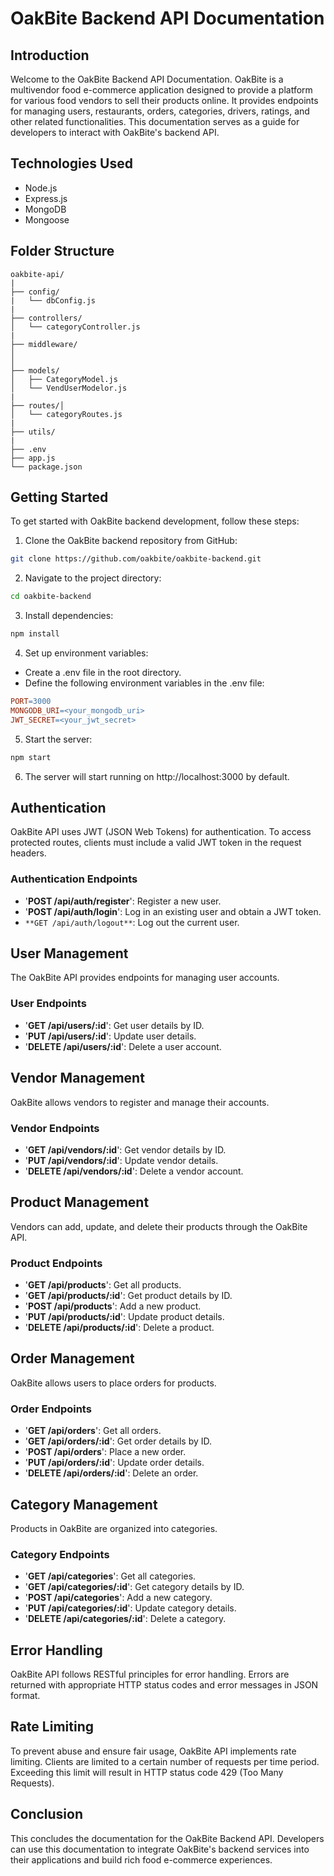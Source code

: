 # OakBite Backend API Documentation

## Introduction

Welcome to the OakBite Backend API Documentation. OakBite is a multivendor food e-commerce application designed to provide a platform for various food vendors to sell their products online. It provides endpoints for managing users, restaurants, orders, categories, drivers, ratings, and other related functionalities. This documentation serves as a guide for developers to interact with OakBite's backend API.

## Technologies Used

- Node.js
- Express.js
- MongoDB
- Mongoose

## Folder Structure

```
oakbite-api/
|
├── config/
|   └── dbConfig.js
|
├── controllers/
│   └── categoryController.js
|
├── middleware/
│
│
├── models/
│   ├── CategoryModel.js
│   └── VendUserModelor.js
|
├── routes/│
│   └── categoryRoutes.js
|
├── utils/
|
├── .env
├── app.js
└── package.json
```

## Getting Started

To get started with OakBite backend development, follow these steps:

1. Clone the OakBite backend repository from GitHub:

```bash
git clone https://github.com/oakbite/oakbite-backend.git
```

2. Navigate to the project directory:

```bash
cd oakbite-backend
```

3. Install dependencies:

```bash
npm install
```

4. Set up environment variables:

- Create a .env file in the root directory.
- Define the following environment variables in the .env file:

```makefile
PORT=3000
MONGODB_URI=<your_mongodb_uri>
JWT_SECRET=<your_jwt_secret>
```

5. Start the server:

```bash
npm start
```

6. The server will start running on http://localhost:3000 by default.

## Authentication

OakBite API uses JWT (JSON Web Tokens) for authentication. To access protected routes, clients must include a valid JWT token in the request headers.

### Authentication Endpoints

- '**POST /api/auth/register**': Register a new user.
- '**POST /api/auth/login**': Log in an existing user and obtain a JWT token.
- `**GET /api/auth/logout**`: Log out the current user.

## User Management

The OakBite API provides endpoints for managing user accounts.

### User Endpoints

- '**GET /api/users/:id**': Get user details by ID.
- '**PUT /api/users/:id**': Update user details.
- '**DELETE /api/users/:id**': Delete a user account.

## Vendor Management

OakBite allows vendors to register and manage their accounts.

### Vendor Endpoints

- '**GET /api/vendors/:id**': Get vendor details by ID.
- '**PUT /api/vendors/:id**': Update vendor details.
- '**DELETE /api/vendors/:id**': Delete a vendor account.

## Product Management

Vendors can add, update, and delete their products through the OakBite API.

### Product Endpoints

- '**GET /api/products**': Get all products.
- '**GET /api/products/:id**': Get product details by ID.
- '**POST /api/products**': Add a new product.
- '**PUT /api/products/:id**': Update product details.
- '**DELETE /api/products/:id**': Delete a product.

## Order Management

OakBite allows users to place orders for products.

### Order Endpoints

- '**GET /api/orders**': Get all orders.
- '**GET /api/orders/:id**': Get order details by ID.
- '**POST /api/orders**': Place a new order.
- '**PUT /api/orders/:id**': Update order details.
- '**DELETE /api/orders/:id**': Delete an order.

## Category Management

Products in OakBite are organized into categories.

### Category Endpoints

- '**GET /api/categories**': Get all categories.
- '**GET /api/categories/:id**': Get category details by ID.
- '**POST /api/categories**': Add a new category.
- '**PUT /api/categories/:id**': Update category details.
- '**DELETE /api/categories/:id**': Delete a category.

## Error Handling

OakBite API follows RESTful principles for error handling. Errors are returned with appropriate HTTP status codes and error messages in JSON format.

## Rate Limiting

To prevent abuse and ensure fair usage, OakBite API implements rate limiting. Clients are limited to a certain number of requests per time period. Exceeding this limit will result in HTTP status code 429 (Too Many Requests).

## Conclusion

This concludes the documentation for the OakBite Backend API. Developers can use this documentation to integrate OakBite's backend services into their applications and build rich food e-commerce experiences.
